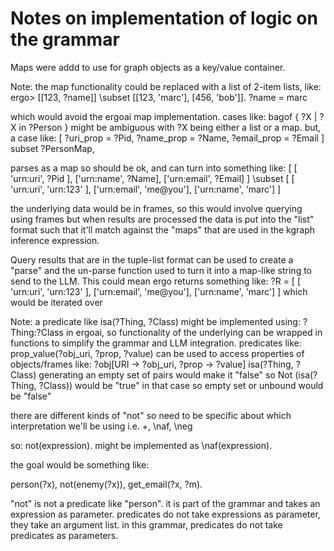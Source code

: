 
# Notes on implementation of logic on the grammar

Maps were addd to use for graph objects as a key/value container.

Note: the map functionality could be replaced with a list of 2-item lists, like:
ergo> [[123, ?name]] \subset [[123, 'marc'], [456, 'bob']].
?name = marc

which would avoid the ergoai map implementation.
cases like:
bagof { ?X | ?X in ?Person }
might be ambiguous with ?X being either a list or a map.
but, a case like:
[
    ?uri_prop = ?Pid,
    ?name_prop = ?Name,
    ?email_prop = ?Email
] subset ?PersonMap,

parses as a map so should be ok, and can turn into something like:
[ [ 'urn:uri', ?Pid ], ['urn:name', ?Name], ['urn:email', ?Email] ] \subset
[ [ 'urn:uri', 'urn:123' ], ['urn:email', 'me@you'], ['urn:name', 'marc'] ]

the underlying data would be in frames, so this would involve querying using frames
but when results are processed the data is put into the "list" format such that it'll match
against the "maps" that are used in the kgraph inference expression.

Query results that are in the tuple-list format can be used to create a "parse"
and the un-parse function used to turn it into a map-like string to send to the LLM.
This could mean ergo returns something like:
?R = [ [ 'urn:uri', 'urn:123' ], ['urn:email', 'me@you'], ['urn:name', 'marc'] ]
which would be iterated over 


Note: a predicate like isa(?Thing, ?Class)
might be implemented using:
?Thing:?Class
in ergoai, so functionality of the underlying can be wrapped in functions to simplify
the grammar and LLM integration.
predicates like:
prop_value(?obj_uri, ?prop, ?value)
can be used to access properties of objects/frames like:
?obj[URI -> ?obj_uri, ?prop -> ?value]
isa(?Thing, ?Class) generating an empty set of pairs would make it "false"
so Not (isa(?Thing, ?Class)) would be "true" in that case
so empty set or unbound would be "false"

there are different kinds of "not" so need to be specific about which interpretation we'll be using
i.e. \+, \naf, \neg

so:
not(expression).
might be implemented as 
\naf(expression).

the goal would be something like:

person(?x), not(enemy(?x)), get_email(?x, ?m).

"not" is not a predicate like "person".
it is part of the grammar and takes an expression as parameter.
predicates do not take expressions as parameter, they take an argument list.
in this grammar, predicates do not take predicates as parameters.

